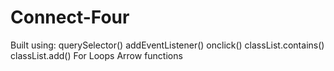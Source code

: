 # Connect-Four

Built using:
querySelector()
addEventListener()
onclick()
classList.contains()
classList.add()
For Loops
Arrow functions
